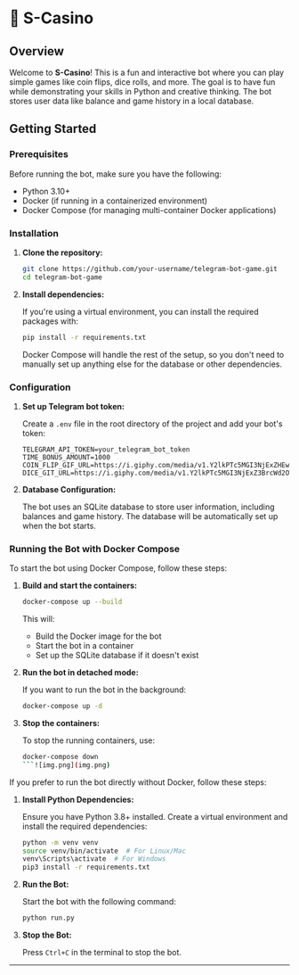 # 🎲 S-Casino

## Overview

Welcome to **S-Casino**! This is a fun and interactive bot where you can play simple games like coin flips, dice rolls, and more. The goal is to have fun while demonstrating your skills in Python and creative thinking. The bot stores user data like balance and game history in a local database.

## Getting Started

### Prerequisites

Before running the bot, make sure you have the following:

- Python 3.10+
- Docker (if running in a containerized environment)
- Docker Compose (for managing multi-container Docker applications)

### Installation

1. **Clone the repository:**

    ```bash
    git clone https://github.com/your-username/telegram-bot-game.git
    cd telegram-bot-game
    ```

2. **Install dependencies:**

    If you're using a virtual environment, you can install the required packages with:

    ```bash
    pip install -r requirements.txt
    ```

    Docker Compose will handle the rest of the setup, so you don't need to manually set up anything else for the database or other dependencies.

### Configuration

1. **Set up Telegram bot token:**

    Create a `.env` file in the root directory of the project and add your bot's token:

    ```env
    TELEGRAM_API_TOKEN=your_telegram_bot_token
    TIME_BONUS_AMOUNT=1000
    COIN_FLIP_GIF_URL=https://i.giphy.com/media/v1.Y2lkPTc5MGI3NjExZHEwZHh5ZzFjZzlkZGc1YWR4ZGkycnNoa3J3MmZjb3M3aG9xNzdjciZlcD12MV9pbnRlcm5hbF9naWZfYnlfaWQmY3Q9Zw/Y4cMaANkENnOxDEPe6/giphy.gif
    DICE_GIT_URL=https://i.giphy.com/media/v1.Y2lkPTc5MGI3NjExZ3BrcWd2OWI0djU3bWo2cHhnNjVjbGFscHBoZW8zbGZkb2RwNmh5biZlcD12MV9pbnRlcm5hbF9naWZfYnlfaWQmY3Q9Zw/H8emGexVWRACH5X08H/giphy.gif
    ```

2. **Database Configuration:**

    The bot uses an SQLite database to store user information, including balances and game history. The database will be automatically set up when the bot starts.

### Running the Bot with Docker Compose

To start the bot using Docker Compose, follow these steps:

1. **Build and start the containers:**

    ```bash
    docker-compose up --build
    ```

    This will:

    - Build the Docker image for the bot
    - Start the bot in a container
    - Set up the SQLite database if it doesn't exist

2. **Run the bot in detached mode:**

    If you want to run the bot in the background:

    ```bash
    docker-compose up -d
    ```

3. **Stop the containers:**

    To stop the running containers, use:

    ```bash
    docker-compose down
    ```![img.png](img.png)

If you prefer to run the bot directly without Docker, follow these steps:

1. **Install Python Dependencies:**

    Ensure you have Python 3.8+ installed. Create a virtual environment and install the required dependencies:

    ```bash
    python -m venv venv
    source venv/bin/activate  # For Linux/Mac
    venv\Scripts\activate  # For Windows
    pip3 install -r requirements.txt
    ```

2. **Run the Bot:**

    Start the bot with the following command:

    ```bash
    python run.py
    ```

3. **Stop the Bot:**

    Press `Ctrl+C` in the terminal to stop the bot.

---

